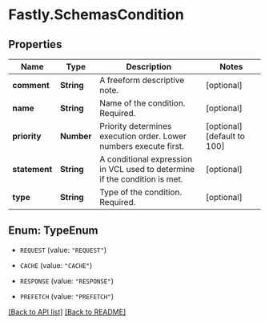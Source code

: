 # Fastly.SchemasCondition

## Properties

Name | Type | Description | Notes
------------ | ------------- | ------------- | -------------
**comment** | **String** | A freeform descriptive note. | [optional] 
**name** | **String** | Name of the condition. Required. | [optional] 
**priority** | **Number** | Priority determines execution order. Lower numbers execute first. | [optional] [default to 100]
**statement** | **String** | A conditional expression in VCL used to determine if the condition is met. | [optional] 
**type** | **String** | Type of the condition. Required. | [optional] 



## Enum: TypeEnum


* `REQUEST` (value: `"REQUEST"`)

* `CACHE` (value: `"CACHE"`)

* `RESPONSE` (value: `"RESPONSE"`)

* `PREFETCH` (value: `"PREFETCH"`)





[[Back to API list]](../../README.md#endpoints) [[Back to README]](../../README.md)
